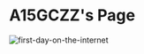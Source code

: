 # A15GCZZ's Page

![first-day-on-the-internet](https://cloud.githubusercontent.com/assets/16547949/25400874/eca2ebce-29c1-11e7-969d-de87b82a7061.jpg)

<Enter a phrase describing the above image>
